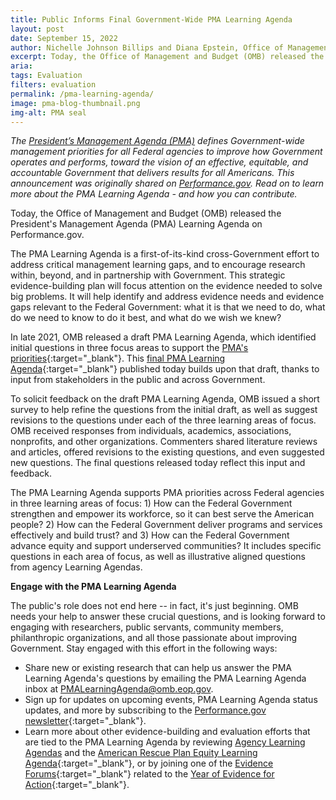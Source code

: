 ```yaml
---
title: Public Informs Final Government-Wide PMA Learning Agenda
layout: post
date: September 15, 2022
author: Nichelle Johnson Billips and Diana Epstein, Office of Management and Budget
excerpt: Today, the Office of Management and Budget (OMB) released the President’s Management Agenda (PMA) Learning Agenda on Performance.gov...
aria: 
tags: Evaluation
filters: evaluation
permalink: /pma-learning-agenda/
image: pma-blog-thumbnail.png
img-alt: PMA seal
---
```


<i>The <a href="https://www.performance.gov/pma/" target="_blank">President’s Management Agenda (PMA)</a> defines Government-wide management priorities for all Federal agencies to improve how Government operates and performs, toward the vision of an effective, equitable, and accountable Government that delivers results for all Americans. This announcement was originally shared on <a href="https://www.performance.gov/blog/final-pma-learning-agenda-released/" target="_blank">Performance.gov</a>. Read on to learn more about the PMA Learning Agenda - and how you can contribute.</i>

Today, the Office of Management and Budget (OMB) released the President's Management Agenda (PMA) Learning Agenda on Performance.gov.

The PMA Learning Agenda is a first-of-its-kind cross-Government effort to address critical management learning gaps, and to encourage research within, beyond, and in partnership with Government. This strategic evidence-building plan will focus attention on the evidence needed to solve big problems. It will help identify and address evidence needs and evidence gaps relevant to the Federal Government: what it is that we need to do, what do we need to know to do it best, and what do we wish we knew?

In late 2021, OMB released a draft PMA Learning Agenda, which identified initial questions in three focus areas to support the [PMA's priorities](https://www.performance.gov/pma/){:target="_blank"}. This [final PMA Learning Agenda](https://www.performance.gov/pma/learning-agenda/){:target="_blank"} published today builds upon that draft, thanks to input from stakeholders in the public and across Government.

To solicit feedback on the draft PMA Learning Agenda, OMB issued a short survey to help refine the questions from the initial draft, as well as suggest revisions to the questions under each of the three learning areas of focus. OMB received responses from individuals, academics, associations, nonprofits, and other organizations. Commenters shared literature reviews and articles, offered revisions to the existing questions, and even suggested new questions. The final questions released today reflect this input and feedback.

The PMA Learning Agenda supports PMA priorities across Federal agencies in three learning areas of focus: 1) How can the Federal Government strengthen and empower its workforce, so it can best serve the American people? 2) How can the Federal Government deliver programs and services effectively and build trust? and 3) How can the Federal Government advance equity and support underserved communities? It includes specific questions in each area of focus, as well as illustrative aligned questions from agency Learning Agendas.

**Engage with the PMA Learning Agenda**

The public's role does not end here -- in fact, it's just beginning. OMB needs your help to answer these crucial questions, and is looking forward to engaging with researchers, public servants, community members, philanthropic organizations, and all those passionate about improving Government. Stay engaged with this effort in the following ways:

- Share new or existing research that can help us answer the PMA Learning Agenda's questions by emailing the PMA Learning Agenda inbox at <PMALearningAgenda@omb.eop.gov>.
- Sign up for updates on upcoming events, PMA Learning Agenda status updates, and more by subscribing to the [Performance.gov newsletter](https://public.govdelivery.com/accounts/USGSA/subscriber/new?topic_id=USGSA_916){:target="_blank"}.
- Learn more about other evidence-building and evaluation efforts that are tied to the PMA Learning Agenda by reviewing [Agency Learning Agendas]({{site.baseurl}}/evidence-plans/learning-agenda/) and the [American Rescue Plan Equity Learning Agenda](https://www.whitehouse.gov/wp-content/uploads/2022/05/American-Rescue-Plan-Equity-Learning-Agenda.pdf){:target="_blank"}, or by joining one of the [Evidence Forums](https://www.whitehouse.gov/ostp/events-webinars/year-of-evidence-for-action/){:target="_blank"} related to the [Year of Evidence for Action](https://www.whitehouse.gov/ostp/news-updates/2022/04/14/readout-white-house-hosts-summit-on-evidence-for-action/){:target="_blank"}.
